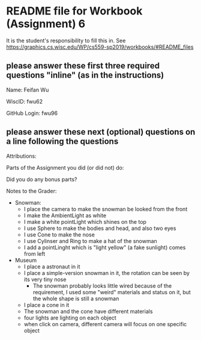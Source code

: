 # README file for Workbook (Assignment) 6

It is the student's responsibility to fill this in.
See <https://graphics.cs.wisc.edu/WP/cs559-sp2019/workbooks/#README_files>

## please answer these first three required questions "inline" (as in the instructions)

Name: Feifan Wu

WiscID: fwu62

GitHub Login: fwu96

## please answer these next (optional) questions on a line following the questions

Attributions:

Parts of the Assignment you did (or did not) do:

Did you do any bonus parts?

Notes to the Grader:
- Snowman:
    - I place the camera to make the snowman be looked from the front
    - I make the AmbientLight as white
    - I make a white pointLight which shines on the top
    - I use Sphere to make the bodies and head, and also two eyes
    - I use Cone to make the nose
    - I use Cylinser and Ring to make a hat of the snowman
    - I add a pointLinght which is "light yellow" (a fake sunlight) comes from left
- Museum
    - I place a astronaut in it
    - I place a simple-version snowman in it, the rotation can be seen by its very tiny nose
        - The snowman probably looks little wired because of the requirement, I used some "weird" materials and status on it, but the whole shape is still a snowman
    - I place a cone in it
    - The snowman and the cone have different materials
    - four lights are lighting on each object
    - when click on camera, different camera will focus on one specific object
